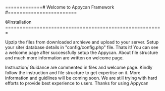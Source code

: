 =============# Welcome to Appycan Framework #========================

@Installation =======================================================

Upzip the files from downloaded archieve and upload to your server.
Setup your site/ database details in "config/config.php" file.
Thats it!
You can see a welcome page after successfully setup the Appycan.
About file structure and much more information are written on welcome
page.

Instruction/ Guidance are commented in files and welcome page.
Kindly follow the instruction and file structure to get expertise on it.
More information and guidlines will be coming soon.
We are still trying with hard efforts to provide best experience to users.
Thanks for using Appycan
